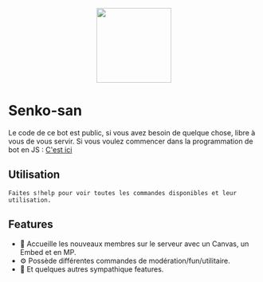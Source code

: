 <p align="center"><img height="150" width="150" class="center" src="https://cdn.discordapp.com/avatars/712373511406223381/efa0eb6e9376a1e7d0698939d9fd2682.png"></p>

# Senko-san
Le code de ce bot est public, si vous avez besoin de quelque chose, libre à vous de vous servir. 
Si vous voulez commencer dans la programmation de bot en JS : <a href="https://www.youtube.com/watch?v=99vRCMtXB8g&list=PLuWyq_EO5_ALOnpxptlqQA5FR75Nza2PQ">C'est ici</a> 

## Utilisation

```
Faites s!help pour voir toutes les commandes disponibles et leur utilisation.
```

## Features
<ul>
<li>👋 Accueille les nouveaux membres sur le serveur avec un Canvas, un Embed et en MP.
<li>⚙️ Possède différentes commandes de modération/fun/utilitaire.
<li>👀 Et quelques autres sympathique features.
</ul>
